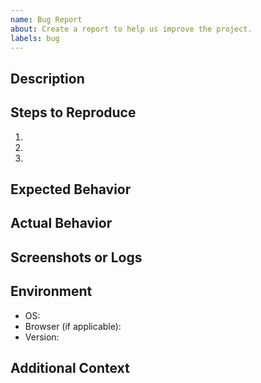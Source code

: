 ```yaml
---
name: Bug Report
about: Create a report to help us improve the project.
labels: bug
---
```


<!--
    Thank you for submitting an issue! Please provide as much detail as possible.
    If your issue is related to a bug, please provide the following details.
-->

## Description

<!-- A clear and concise description of what the bug is. -->

## Steps to Reproduce

1. <!-- Step 1 -->
2. <!-- Step 2 -->
3. <!-- Step 3 -->

## Expected Behavior

<!-- A clear and concise description of what you expected to happen. -->

## Actual Behavior

<!-- A clear and concise description of what actually happened. -->

## Screenshots or Logs

<!-- If applicable, add screenshots or logs to help explain your problem. -->

## Environment

- OS: <!-- e.g. Windows 10, macOS Catalina, Ubuntu 20.04 -->
- Browser (if applicable): <!-- e.g. Chrome 89, Firefox 86 -->
- Version: <!-- e.g. 1.0.0 -->

## Additional Context

<!-- Add any other context about the problem here. -->
